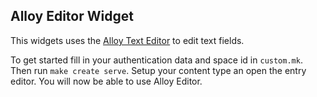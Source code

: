 Alloy Editor Widget
-------------------

This widgets uses the [Alloy Text Editor][alloy] to edit text fields.

To get started fill in your authentication data and space id in `custom.mk`.
Then run `make create serve`. Setup your content type an open the entry editor.
You will now be able to use Alloy Editor.


[alloy]: http://alloyeditor.com/
